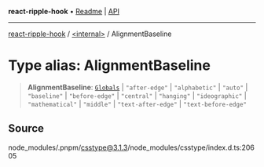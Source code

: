 **react-ripple-hook** • [Readme](../../README.md) \| [API](../../globals.md)

***

[react-ripple-hook](../../README.md) / [\<internal\>](../README.md) / AlignmentBaseline

# Type alias: AlignmentBaseline

> **AlignmentBaseline**: [`Globals`](Globals.md) \| `"after-edge"` \| `"alphabetic"` \| `"auto"` \| `"baseline"` \| `"before-edge"` \| `"central"` \| `"hanging"` \| `"ideographic"` \| `"mathematical"` \| `"middle"` \| `"text-after-edge"` \| `"text-before-edge"`

## Source

node\_modules/.pnpm/csstype@3.1.3/node\_modules/csstype/index.d.ts:20605
